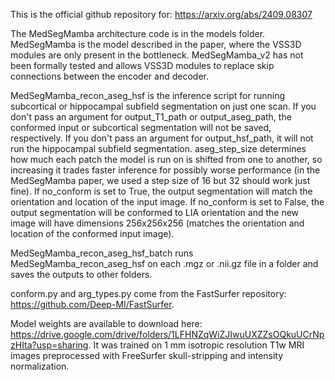 This is the official github repository for: https://arxiv.org/abs/2409.08307

The MedSegMamba architecture code is in the models folder. MedSegMamba is the model described in the paper, where the VSS3D modules are only present in the bottleneck. MedSegMamba_v2 has not been formally tested and allows VSS3D modules to replace skip connections between the encoder and decoder.

MedSegMamba_recon_aseg_hsf is the inference script for running subcortical or hippocampal subfield segmentation on just one scan. If you don't pass an argument for output_T1_path or output_aseg_path, the conformed input or subcortical segmentation will not be saved, respectively. If you don't pass an argument for output_hsf_path, it will not run the hippocampal subfield segmentation. aseg_step_size determines how much each patch the model is run on is shifted from one to another, so increasing it trades faster inference for possibly worse performance (in the MedSegMamba paper, we used a step size of 16 but 32 should work just fine). If no_conform is set to True, the output segmentation will match the orientation and location of the input image. If no_conform is set to False, the output segmentation will be conformed to LIA orientation and the new image will have dimensions 256x256x256 (matches the orientation and location of the conformed input image).

MedSegMamba_recon_aseg_hsf_batch runs MedSegMamba_recon_aseg_hsf on each .mgz or .nii.gz file in a folder and saves the outputs to other folders.

conform.py and arg_types.py come from the FastSurfer repository: https://github.com/Deep-MI/FastSurfer.

Model weights are available to download here: https://drive.google.com/drive/folders/1LFHNZqWiZJIwuUXZZsOQkuUCrNpzHIta?usp=sharing. It was trained on 1 mm isotropic resolution T1w MRI images preprocessed with FreeSurfer skull-stripping and intensity normalization.